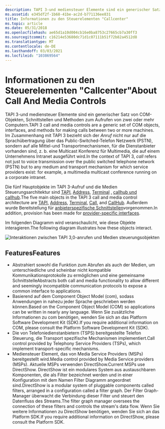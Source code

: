 ```yaml
---
description: TAPI 3-und mediensteuer Elemente sind ein generischer Satz von COM-Objekten, Schnittstellen und Methoden zum Aufrufen von zwei oder mehr Computern.
ms.assetid: e345df2f-1b68-41be-ac2d-b771136ee831
title: Informationen zu den Steuerelementen "Callcenter"
ms.topic: article
ms.date: 05/31/2018
ms.openlocfilehash: ae65d1a10d004cb16e0ba8753c27665cb7a30ff3
ms.sourcegitcommit: c16214e53680dc71d1c07111b51f72b82a4512d8
ms.translationtype: MT
ms.contentlocale: de-DE
ms.lasthandoff: 03/03/2021
ms.locfileid: "103869564"
---
```

# <a name="about-call-and-media-controls"></a><span data-ttu-id="daa54-103">Informationen zu den Steuerelementen "Callcenter"</span><span class="sxs-lookup"><span data-stu-id="daa54-103">About Call And Media Controls</span></span>

<span data-ttu-id="daa54-104">TAPI 3-und mediensteuer Elemente sind ein generischer Satz von COM-Objekten, Schnittstellen und Methoden zum Aufrufen von zwei oder mehr Computern.</span><span class="sxs-lookup"><span data-stu-id="daa54-104">TAPI 3 call and media controls are a generic set of COM objects, interfaces, and methods for making calls between two or more machines.</span></span> <span data-ttu-id="daa54-105">Im Zusammenhang mit TAPI 3 bezieht sich der *Anruf* nicht nur auf die Sprachübertragung über das Public-Switched-Telefon Netzwerk (PSTN), sondern auf alle Mittel-und Transportmechanismen, für die Dienstanbieter vorhanden sind, z. b. eine Multicast Konferenz für Multimedia, die auf einem Unternehmens Intranet ausgeführt wird.</span><span class="sxs-lookup"><span data-stu-id="daa54-105">In the context of TAPI 3, *call* refers not just to voice transmission over the public switched telephone network (PSTN) but to any medium and transport mechanism for which service providers exist: for example, a multimedia multicast conference running on a corporate intranet.</span></span>

<span data-ttu-id="daa54-106">Die fünf Hauptobjekte im TAPI 3-Aufruf und die Medien Steuerungsarchitektur sind [TAPI](tapi-object.md), [Address](address-object.md), [Terminal](terminal-object.md) [,](call-object.md) [callhub und callhub](callhub-object.md).</span><span class="sxs-lookup"><span data-stu-id="daa54-106">The five main objects in the TAPI 3 call and media control architecture are [TAPI](tapi-object.md), [Address](address-object.md), [Terminal](terminal-object.md), [Call](call-object.md), and [CallHub](callhub-object.md).</span></span> <span data-ttu-id="daa54-107">Außerdem wurde Bereitstellung für [anbieterspezifische Schnittstellen](provider-specific-interfaces.md)vorgenommen.</span><span class="sxs-lookup"><span data-stu-id="daa54-107">In addition, provision has been made for [provider-specific interfaces](provider-specific-interfaces.md).</span></span>

<span data-ttu-id="daa54-108">Im folgenden Diagramm wird veranschaulicht, wie diese Objekte interagieren.</span><span class="sxs-lookup"><span data-stu-id="daa54-108">The following diagram illustrates how these objects interact.</span></span>

![Interaktionen zwischen TAPI 3,0-anrufen und Medien steuerungsobjekten](images/sdkobj2.png)

## <a name="features"></a><span data-ttu-id="daa54-110">Features</span><span class="sxs-lookup"><span data-stu-id="daa54-110">Features</span></span>

-   <span data-ttu-id="daa54-111">Abstrahiert sowohl die Funktion zum Abrufen als auch der Medien, um unterschiedliche und scheinbar nicht kompatible Kommunikationsprotokolle zu ermöglichen und eine gemeinsame Schnittstelle</span><span class="sxs-lookup"><span data-stu-id="daa54-111">Abstracts both call and media functionality to allow different and seemingly incompatible communication protocols to expose a common interface to applications.</span></span>
-   <span data-ttu-id="daa54-112">Basierend auf dem Component Object Model (com), sodass Anwendungen in nahezu jeder Sprache geschrieben werden können.</span><span class="sxs-lookup"><span data-stu-id="daa54-112">Based on the Component Object Model (COM) so applications can be written in nearly any language.</span></span> <span data-ttu-id="daa54-113">Wenn Sie zusätzliche Informationen zu com benötigen, wenden Sie sich an das Platform Software Development Kit (SDK).</span><span class="sxs-lookup"><span data-stu-id="daa54-113">If you require additional information on COM, please consult the Platform Software Development Kit (SDK).</span></span>
-   <span data-ttu-id="daa54-114">Die von Telefoniedienstanbietern (TSPS) bereitgestellte Telefon Steuerung, die Transport spezifische Mechanismen implementiert.</span><span class="sxs-lookup"><span data-stu-id="daa54-114">Call control provided by Telephony Service Providers (TSPs), which implement transport-specific mechanisms.</span></span>
-   <span data-ttu-id="daa54-115">Mediensteuer Element, das von Media Service Providers (MSPs) bereitgestellt wird.</span><span class="sxs-lookup"><span data-stu-id="daa54-115">Media control provided by Media Service providers (MSPs).</span></span> <span data-ttu-id="daa54-116">Aktuelle MSPs verwenden DirectShow.</span><span class="sxs-lookup"><span data-stu-id="daa54-116">Current MSPs use DirectShow.</span></span> <span data-ttu-id="daa54-117">DirectShow ist ein modulares System aus austauschbaren Komponenten, die als Filter bezeichnet werden und in einer Konfiguration mit dem Namen Filter Diagramm angeordnet sind.</span><span class="sxs-lookup"><span data-stu-id="daa54-117">DirectShow is a modular system of pluggable components called filters, arranged in a configuration called a filter graph.</span></span> <span data-ttu-id="daa54-118">Der Filter Graph-Manager überwacht die Verbindung dieser Filter und steuert den Datenfluss des Streams.</span><span class="sxs-lookup"><span data-stu-id="daa54-118">The filter graph manager oversees the connection of these filters and controls the stream's data flow.</span></span> <span data-ttu-id="daa54-119">Wenn Sie weitere Informationen zu DirectShow benötigen, wenden Sie sich an das Platform SDK.</span><span class="sxs-lookup"><span data-stu-id="daa54-119">If you require additional information on DirectShow, please consult the Platform SDK.</span></span>

 

 



